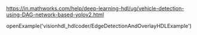 https://in.mathworks.com/help/deep-learning-hdl/ug/vehicle-detection-using-DAG-network-based-yolov2.html

openExample('visionhdl_hdlcoder/EdgeDetectionAndOverlayHDLExample')